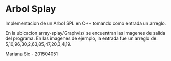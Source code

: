 # Arbol Splay
Implementacion de un Arbol SPL en C++ tomando como entrada un arreglo.

En la ubicacion array-splay/Graphviz/
se encuentran las imagenes de salida del programa.
En las imagenes de ejemplo, la entrada fue un arreglo de: 5,10,96,30,2,63,85,47,20,3,4,19.


Mariana Sic - 201504051
